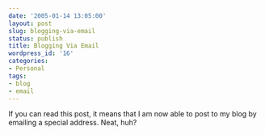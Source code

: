```yaml
---
date: '2005-01-14 13:05:00'
layout: post
slug: blogging-via-email
status: publish
title: Blogging Via Email
wordpress_id: '16'
categories:
- Personal
tags:
- blog
- email
---
```


If you can read this post, it means that I am now able to post to my
blog by emailing a special address.  Neat, huh?
